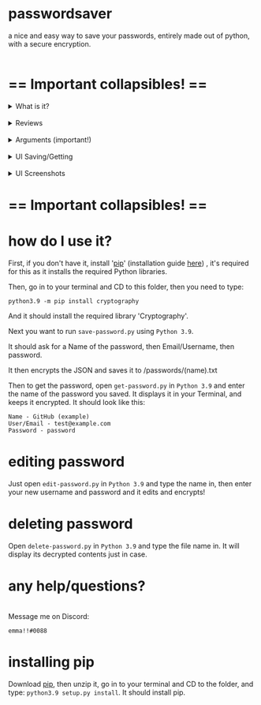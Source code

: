 # passwordsaver
a nice and easy way to save your passwords, entirely made out of python, with a secure encryption.
<br>
<br>
<h1>== Important collapsibles! ==</h1>
<details>
  <summary>What is it?</summary>
PasswordSaver is a semi-secure password saver with encryption created in Python 3.9.
</details>

<br>

<details>
  <summary>Reviews</summary>
  <img width="295" alt="Screenshot 2021-04-07 at 12 40 20" src="https://user-images.githubusercontent.com/61296321/113860879-721c0d00-979e-11eb-808d-8af4c38f6fee.png">
</details>

<br>

<details>
<summary>Arguments (important!)</summary>
<h1>Saving a password with args</h1>
To save a password with args, CD to the folder and type:

`python3.9 save-password.py -S --name NAME --email EMAIL --password PASSWORD`
<br>
.. or type:
`python3.9 save-password.py --help`. All arguments are required for quick saving!
<br>
<h1>Editing a password with args</h1>
To save a password with args, CD to the folder and type:

`python3.9 edit-password.py -E --name NAME`
<br>
.. or type:
`python3.9 edit-password.py --help`. All arguments are required for quick editing!
<br>
<h1>Deleting a password with args</h1>
The same as the other two, CD to the folder and type:

`python3.9 delete-password.py --D --name NAME`
<br>
.. or type:
`python3.9 delete-password.py --help`. Again, all arguments are required for quick deleting!
</details>
<br>
<details>
<summary>UI Saving/Getting</summary>
CD into the folder and type this to get the save UI:

`python3.9 save-gui.py`

You will know when your password saved when it clears the box contents.
To get your password, type:

`python3.9 get-gui.py`

..and enter the name of your password and press Get. Simply press Clear when you have done looking at your password. Editing/Deleting will come soon.
</details>
<br>
<details>
<summary>UI Screenshots</summary>
<br>
Here are some screenshots of the new UI:
  <img width="226" alt="Screenshot 2021-04-07 at 16 26 31" src="https://user-images.githubusercontent.com/61296321/113892551-05186f80-97be-11eb-8ee6-864134cbfd5e.png">
  <img width="242" alt="Screenshot 2021-04-07 at 16 26 58" src="https://user-images.githubusercontent.com/61296321/113892613-15304f00-97be-11eb-92a8-e5f801cd38f4.png">
</details>

<h1>== Important collapsibles! ==</h1>

# how do I use it?

First, if you don't have it, install '[pip](https://github.com/pypa/pip/releases/tag/21.0.1)' (installation guide [here](#installing-pip)) , it's required for this as it installs the required Python libraries.

Then, go in to your terminal and CD to this folder, then you need to type:

`python3.9 -m pip install cryptography`

And it should install the required library 'Cryptography'.

Next you want to run `save-password.py` using `Python 3.9`.

It should ask for a Name of the password, then Email/Username, then password.

It then encrypts the JSON and saves it to /passwords/(name).txt

Then to get the password, open `get-password.py` in `Python 3.9` and enter the name of the password you saved. It displays it in your Terminal, and keeps it encrypted.
It should look like this:

`Name - GitHub (example)`
<br>`User/Email - test@example.com`<br>
`Password - password`

# editing password

Just open `edit-password.py` in `Python 3.9` and type the name in, then enter your new username and password and it edits and encrypts!

# deleting password

Open `delete-password.py` in `Python 3.9` and type the file name in. It will display its decrypted contents just in case.

# any help/questions?

<br>
Message me on Discord: 

`emma!!#0088`

# installing pip

Download [pip](https://github.com/pypa/pip/releases/tag/21.0.1), then unzip it, go in to your terminal and CD to the folder, and type:
`python3.9 setup.py install`. It should install pip.
